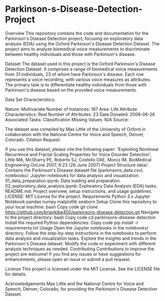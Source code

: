 # Parkinson-s-Disease-Detection-Project
Overview
This repository contains the code and documentation for the Parkinson's Disease Detection project, focusing on exploratory data analysis (EDA) using the Oxford Parkinson's Disease Detection Dataset. The project aims to analyze biomedical voice measurements to discriminate between healthy individuals and those with Parkinson's disease.

Dataset
The dataset used in this project is the Oxford Parkinson's Disease Detection Dataset. It comprises a range of biomedical voice measurements from 31 individuals, 23 of whom have Parkinson's disease. Each row represents a voice recording, with various voice measures as attributes. The primary task is to differentiate healthy individuals from those with Parkinson's disease based on the provided voice measurements.

Data Set Characteristics:

Nature: Multivariate
Number of Instances: 197
Area: Life
Attribute Characteristics: Real
Number of Attributes: 23
Date Donated: 2008-06-26
Associated Tasks: Classification
Missing Values: N/A
Source:

The dataset was compiled by Max Little of the University of Oxford in collaboration with the National Centre for Voice and Speech, Denver, Colorado.
Citation Request:

If you use this dataset, please cite the following paper:
'Exploiting Nonlinear Recurrence and Fractal Scaling Properties for Voice Disorder Detection', Little MA, McSharry PE, Roberts SJ, Costello DAE, Moroz IM. BioMedical Engineering OnLine 2007, 6:23 (26 June 2007)
Project Structure
data/: Contains the Parkinson's Disease dataset file (parkinsons_data.csv).
notebooks/: Jupyter notebooks for data analysis and visualization.
01_data_preparation.ipynb: Data loading and preparation.
02_exploratory_data_analysis.ipynb: Exploratory Data Analysis (EDA) tasks.
README.md: Project overview, setup instructions, and usage guidelines.
LICENSE: MIT License for the project.
Requirements
Python 3.x
Jupyter Notebook
pandas
numpy
matplotlib
seaborn
Setup
Clone this repository to your local machine:
bash
Copy code
git clone https://github.com/briankibe450/parkinsons-disease-detection.git
Navigate to the project directory:
bash
Copy code
cd parkinsons-disease-detection
Install the required Python dependencies:
Copy code
pip install -r requirements.txt
Usage
Open the Jupyter notebooks in the notebooks/ directory.
Follow the step-by-step instructions in the notebooks to perform data analysis and visualization tasks.
Explore the insights and trends in the Parkinson's Disease dataset.
Modify the code or experiment with different analysis techniques as needed.
Contributing
Contributions to improve the project are welcome! If you find any issues or have suggestions for enhancements, please open an issue or submit a pull request.

License
This project is licensed under the MIT License. See the LICENSE file for details.

Acknowledgements
Max Little and the National Centre for Voice and Speech, Denver, Colorado, for providing the Parkinson's Disease Detection Dataset.
